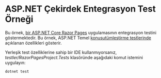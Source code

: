 # <a name="aspnet-core-integration-testing-sample"></a>ASP.NET Çekirdek Entegrasyon Test Örneği

Bu örnek, [bir ASP.NET Core Razor Pages](https://docs.microsoft.com/aspnet/core/mvc/razor-pages) uygulamasının entegrasyon testini göstermektedir. Bu örnek, ASP.NET Temel [konusutümleştirme testlerinde](https://docs.microsoft.com/aspnet/core/test/integration-tests) açıklanan özellikleri gösterir.

Yerleşik test özelliklerine sahip bir IDE kullanmıyorsanız, *testler/RazorPagesProject.Tests* klasöründe aşağıdaki komut istemini uygulayın:

```console
dotnet test
```

